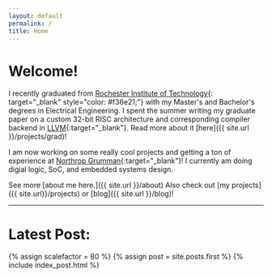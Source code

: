 ```yaml
---
layout: default
permalink: /
title: Home
---
```


# Welcome!

I recently graduated from [Rochester Institute of Technology](http://rit.edu){: target="_blank" style="color: #f36e21;"}
with my Master's and Bachelor's degrees in Electrical Engineering. I spent the
summer writing my graduate paper on a custom 32-bit RISC architecture and
corresponding compiler backend in [LLVM](http://llvm.org/){:target="_blank"}.
Read more about it [here]({{ site.url }}/projects/grad)!

I am now working on some really cool projects and getting a ton of experience at [Northrop Grumman](http://northropgrumman.com/){:target="_blank"}!
I currently am doing digial logic, SoC, and embedded systems design.

See more [about me here.]({{ site.url }}/about) Also check out
[my projects]({{ site.url}}/projects) or [blog]({{ site.url }}/blog)!

***

# Latest Post:

{% assign scalefactor = 80 %}
{% assign post = site.posts.first %}
{% include index_post.html %}
